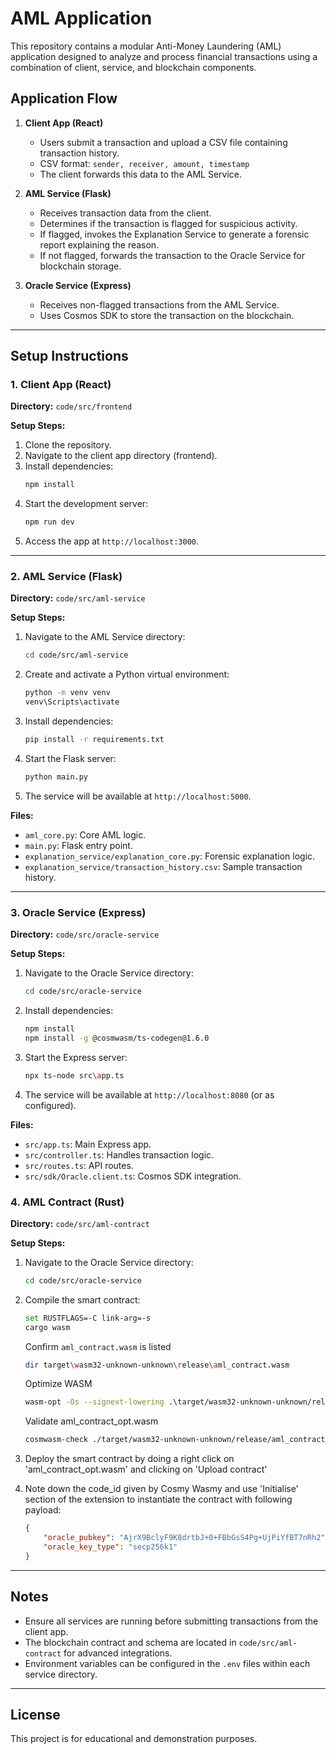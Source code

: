 # AML Application

This repository contains a modular Anti-Money Laundering (AML) application designed to analyze and process financial transactions using a combination of client, service, and blockchain components.

## Application Flow

1. **Client App (React)**
    - Users submit a transaction and upload a CSV file containing transaction history.
    - CSV format: `sender, receiver, amount, timestamp`
    - The client forwards this data to the AML Service.

2. **AML Service (Flask)**
    - Receives transaction data from the client.
    - Determines if the transaction is flagged for suspicious activity.
    - If flagged, invokes the Explanation Service to generate a forensic report explaining the reason.
    - If not flagged, forwards the transaction to the Oracle Service for blockchain storage.

3. **Oracle Service (Express)**
    - Receives non-flagged transactions from the AML Service.
    - Uses Cosmos SDK to store the transaction on the blockchain.

---

## Setup Instructions

### 1. Client App (React)

**Directory:** `code/src/frontend`

**Setup Steps:**
1. Clone the repository.
2. Navigate to the client app directory (frontend).
3. Install dependencies:
    ```bash
    npm install
    ```
4. Start the development server:
    ```bash
    npm run dev
    ```
5. Access the app at `http://localhost:3000`.

---

### 2. AML Service (Flask)

**Directory:** `code/src/aml-service`

**Setup Steps:**
1. Navigate to the AML Service directory:
    ```bash
    cd code/src/aml-service
    ```
2. Create and activate a Python virtual environment:
    ```bash
    python -m venv venv
    venv\Scripts\activate
    ```
3. Install dependencies:
    ```bash
    pip install -r requirements.txt
    ```
4. Start the Flask server:
    ```bash
    python main.py
    ```
5. The service will be available at `http://localhost:5000`.

**Files:**
- `aml_core.py`: Core AML logic.
- `main.py`: Flask entry point.
- `explanation_service/explanation_core.py`: Forensic explanation logic.
- `explanation_service/transaction_history.csv`: Sample transaction history.

---

### 3. Oracle Service (Express)

**Directory:** `code/src/oracle-service`

**Setup Steps:**
1. Navigate to the Oracle Service directory:
    ```bash
    cd code/src/oracle-service
    ```
2. Install dependencies:
    ```bash
    npm install
    npm install -g @cosmwasm/ts-codegen@1.6.0
    ```
3. Start the Express server:
    ```bash
    npx ts-node src\app.ts
    ```
4. The service will be available at `http://localhost:8080` (or as configured).

**Files:**
- `src/app.ts`: Main Express app.
- `src/controller.ts`: Handles transaction logic.
- `src/routes.ts`: API routes.
- `src/sdk/Oracle.client.ts`: Cosmos SDK integration.


### 4. AML Contract (Rust)

**Directory:** `code/src/aml-contract`

**Setup Steps:**
1. Navigate to the Oracle Service directory:
    ```bash
    cd code/src/oracle-service
    ```
2. Compile the smart contract:


    ```bash
    set RUSTFLAGS=-C link-arg=-s
    cargo wasm
    ```
    Confirm `aml_contract.wasm` is listed
    ```bash
    dir target\wasm32-unknown-unknown\release\aml_contract.wasm
    ```
    Optimize WASM
    ```bash
    wasm-opt -Os --signext-lowering .\target/wasm32-unknown-unknown/release/aml_contract.wasm -o ./target/wasm32-unknown-unknown/release/aml_contract_opt.wasm
    ```
    Validate aml_contract_opt.wasm
    ```bash
    cosmwasm-check ./target/wasm32-unknown-unknown/release/aml_contract_opt.wasm
    ```
3. Deploy the smart contract by doing a right click on 'aml_contract_opt.wasm' and clicking on 'Upload contract'
4. Note down the code_id given by Cosmy Wasmy and use 'Initialise' section of the extension to instantiate the contract with following payload:
    ```json
    {
        "oracle_pubkey": "AjrX9BclyF9K8drtbJ+0+FBbGsS4Pg+UjPiYfBT7nRh2",
        "oracle_key_type": "secp256k1"
    }
    ```

---

## Notes

- Ensure all services are running before submitting transactions from the client app.
- The blockchain contract and schema are located in `code/src/aml-contract` for advanced integrations.
- Environment variables can be configured in the `.env` files within each service directory.

---

## License

This project is for educational and demonstration purposes.
